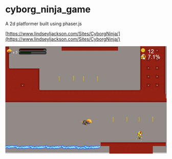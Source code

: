 # cyborg_ninja_game
A 2d platformer built using phaser.js

[https://www.lindseyljackson.com/Sites/CyborgNinja/](https://www.lindseyljackson.com/Sites/CyborgNinja/)

![Cyborg Ninja still shot](https://github.com/lewis-j/cyborg_ninja_game/blob/master/cyborg%20(3).png)
